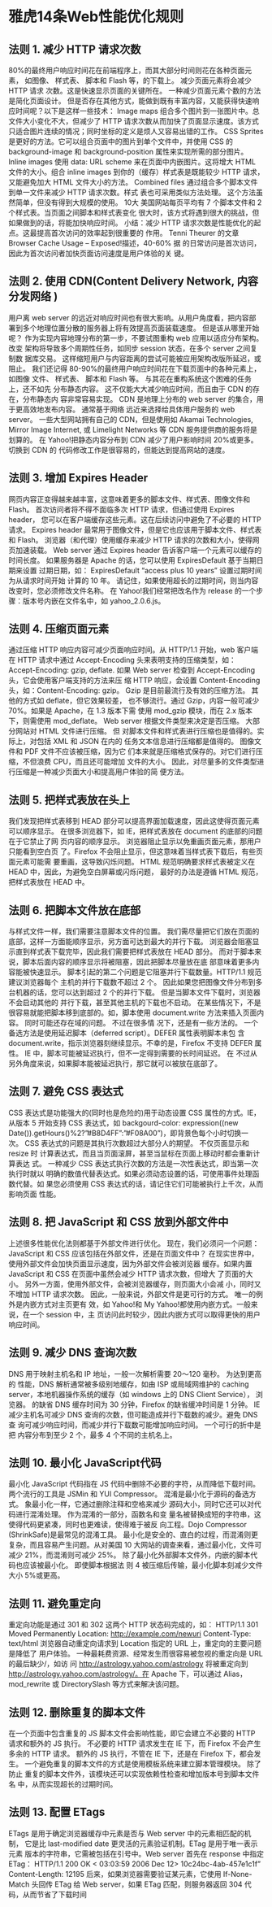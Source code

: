 # 雅虎14条Web性能优化规则
##	法则 1. 减少 HTTP 请求次数 
80%的最终用户响应时间花在前端程序上，而其大部分时间则花在各种页面元素， 如图像、 样式表、 脚本和 Flash 等，的下载上。 减少页面元素将会减少 HTTP 请求 次数。这是快速显示页面的关键所在。 一种减少页面元素个数的方法是简化页面设计。 但是否存在其他方式，能做到既有丰富内容，又能获得快速响应时间呢？以下是这样一些技术： 
Image maps 组合多个图片到一张图片中。总文件大小变化不大，但减少了 HTTP 请求次数从而加快了页面显示速度。该方式只适合图片连续的情况；同时坐标的定义是烦人又容易出错的工作。
 CSS Sprites 是更好的方法。它可以组合页面中的图片到单个文件中，并使用 CSS 的 background-image 和 background-position 属性来实现所需的部分图片。 Inline images 使用 data: URL scheme 来在页面中内嵌图片。这将增大 HTML 文件的大小。组合 inline images 到你的（缓存）样式表是既能较少 HTTP 请求， 又能避免加大 HTML 文件大小的方法。 
Combined files 通过组合多个脚本文件到单一文件来减少 HTTP 请求次数。样式 表也可采用类似方法处理。 这个方法虽然简单，但没有得到大规模的使用。  10大 美国网站每页平均有 7 个脚本文件和 2 个样式表。当页面之间脚本和样式表变化 很大时，该方式将遇到很大的挑战，但如果做到的话，将能加快响应时间。 
小结：减少 HTTP 请求次数是性能优化的起点。这最提高首次访问的效率起到很重要的 作用。 Tenni Theurer 的文章 Browser Cache Usage – Exposed!描述，40-60% 据 的日常访问是首次访问，因此为首次访问者加快页面访问速度是用户体验的关 键。 

##	法则 2. 使用 CDN(Content Delivery Network, 内容分发网络 ) 
用户离 web server 的远近对响应时间也有很大影响。从用户角度看，把内容部 署到多个地理位置分散的服务器上将有效提高页面装载速度。 但是该从哪里开始 呢？ 
作为实现内容地理分布的第一步，不要试图重构 web 应用以适应分布架构。 改变 架构将导致多个周期性任务，如同步 session 状态，在多个 server 之间复制数 据库交易。 这样缩短用户与内容距离的尝试可能被应用架构改版所延迟，或阻止。 我们还记得 80-90%的最终用户响应时间花在下载页面中的各种元素上，如图像 文件、 样式表、 脚本和 Flash 等。 与其花在重构系统这个困难的任务上，还不如先 分布静态内容。 这不仅能大大减少响应时间，而且由于 CDN 的存在，分布静态内 容非常容易实现。 CDN 是地理上分布的 web server 的集合，用于更高效地发布内容。 通常基于网络 远近来选择给具体用户服务的 web server。 一些大型网站拥有自己的 CDN，但是使用如 Akamai Technologies, Mirror Image Internet, 或 Limelight Networks 等 CDN 服务提供商的服务将是划算的。 在 Yahoo!把静态内容分布到 CDN 减少了用户影响时间 20%或更多。切换到 CDN 的 代码修改工作是很容易的，但能达到提高网站的速度。 
##	法则 3. 增加 Expires Header 
网页内容正变得越来越丰富，这意味着更多的脚本文件、样式表、图像文件和 Flash。 首次访问者将不得不面临多次 HTTP 请求，但通过使用 Expires header， 您可以在客户端缓存这些元素。这在后续访问中避免了不必要的 HTTP 请求。 Expires header 最常用于图像文件，但是它也应该用于脚本文件、样式表和 Flash。 浏览器（和代理）使用缓存来减少 HTTP 请求的次数和大小，使得网页加速装载。 Web server 通过 Expires header 告诉客户端一个元素可以缓存的时间长度。 如果服务器是 Apache 的话，您可以使用 ExpiresDefault 基于当期日期来设置 过期日期，如： ExpiresDefault “access plus 10 years” 设置过期时间为从请求时间开始 计算的 10 年。 请记住，如果使用超长的过期时间，则当内容改变时，您必须修改文件名称。 在 Yahoo!我们经常把改名作为 release 的一个步骤：版本号内嵌在文件名中，如 yahoo_2.0.6.js。 
##	法则 4. 压缩页面元素 
通过压缩 HTTP 响应内容可减少页面响应时间。从 HTTP/1.1 开始，web 客户端在 HTTP 请求中通过 Accept-Encoding 头来表明支持的压缩类型，如： 
Accept-Encoding: gzip, deflate. 如果 Web server 检查到 Accept-Encoding 头，它会使用客户端支持的方法来压 缩 HTTP 响应，会设置 Content-Encoding 头，如：Content-Encoding: gzip。 Gzip 是目前最流行及有效的压缩方法。 其他的方式如 deflate，但它效果较差， 也不够流行。通过 Gzip，内容一般可减少 70%。如果是 Apache，在 1.3 版本下需 使用 mod_gzip 模块，而在 2.x 版本下，则需使用 mod_deflate。 Web server 根据文件类型来决定是否压缩。 大部分网站对 HTML 文件进行压缩。 但 对脚本文件和样式表进行压缩也是值得的。实际上，对包括 XML 和 JSON 在内的 任务文本信息进行压缩都是值得的。 图像文件和 PDF 文件不应该被压缩，因为它 们本来就是压缩格式保存的。对它们进行压缩，不但浪费 CPU，而且还可能增加 文件的大小。 因此，对尽量多的文件类型进行压缩是一种减少页面大小和提高用户体验的简 便方法。 
##	法则 5. 把样式表放在头上 
我们发现把样式表移到 HEAD 部分可以提高界面加载速度，因此这使得页面元素 可以顺序显示。 在很多浏览器下，如 IE，把样式表放在 document 的底部的问题在于它禁止了网 页内容的顺序显示。 浏览器阻止显示以免重画页面元素，那用户只能看到空白页 了。Firefox 不会阻止显示，但这意味着当样式表下载后，有些页面元素可能需 要重画，这导致闪烁问题。 HTML 规范明确要求样式表被定义在 HEAD 中，因此，为避免空白屏幕或闪烁问题， 最好的办法是遵循 HTML 规范，把样式表放在 HEAD 中。 
##	法则 6. 把脚本文件放在底部 
与样式文件一样，我们需要注意脚本文件的位置。 我们需尽量把它们放在页面的 底部，这样一方面能顺序显示，另方面可达到最大的并行下载。 浏览器会阻塞显示直到样式表下载完毕，因此我们需要把样式表放在 HEAD 部分。 而对于脚本来说，脚本后面内容的顺序显示将被阻塞，因此把脚本尽量放在底 部意味着更多内容能被快速显示。 脚本引起的第二个问题是它阻塞并行下载数量。HTTP/1.1 规范建议浏览器每个 主机的并行下载数不超过 2 个。 因此如果您把图像文件分布到多台机器的话，您可以达到超过 2 个的并行下载。 但是当脚本文件下载时，浏览器不会启动其他的 并行下载，甚至其他主机的下载也不启动。 在某些情况下，不是很容易就能把脚本移到底部的。如，脚本使用 document.write 方法来插入页面内容。 同时可能还存在域的问题。 不过在很多情 况下，还是有一些方法的。 一个备选方法是使用延迟脚本（deferred script）。DEFER 属性表明脚本未包 含 document.write，指示浏览器刻继续显示。不幸的是，Firefox 不支持 DEFER 属性。 IE 中，脚本可能被延迟执行，但不一定得到需要的长时间延迟。 在 不过从 另外角度来说，如果脚本能被延迟执行，那它就可以被放在底部了。 

##	法则 7. 避免 CSS 表达式 
CSS 表达式是功能强大的(同时也是危险的)用于动态设置 CSS 属性的方式。IE， 从版本 5 开始支持 CSS 表达式，如 backgourd-color: expression((new Date()).getHours()%2?”#B8D4FF”:”#F08A00”)，即背景色每个小时切换一 次。 CSS 表达式的问题是其执行次数超过大部分人的期望。 不仅页面显示和 resize 时 计算表达式，而且当页面滚屏，甚至当鼠标在页面上移动时都会重新计算表达 式。 一种减少 CSS 表达式执行次数的方法是一次性表达式，即当第一次执行时就以 明确的数值代替表达式。如果必须动态设置的话，可使用事件处理函数代替。如 果您必须使用 CSS 表达式的话，请记住它们可能被执行上千次，从而影响页面 性能。 
##	法则 8. 把 JavaScript 和 CSS 放到外部文件中 
上述很多性能优化法则都基于外部文件进行优化。 现在，我们必须问一个问题： JavaScript 和 CSS 应该包括在外部文件，还是在页面文件中？ 在现实世界中，使用外部文件会加快页面显示速度，因为外部文件会被浏览器 缓存。如果内置 JavaScript 和 CSS 在页面中虽然会减少 HTTP 请求次数，但增大 了页面的大小。 另外一方面，使用外部文件，会被浏览器缓存，则页面大小会减 小，同时又不增加 HTTP 请求次数。 因此，一般来说，外部文件是更可行的方式。 唯一的例外是内嵌方式对主页更有 效，如 Yahoo!和 My Yahoo!都使用内嵌方式。一般来说，在一个 session 中，主 页访问此时较少，因此内嵌方式可以取得更快的用户响应时间。 
##	法则 9. 减少 DNS 查询次数 
DNS 用于映射主机名和 IP 地址，一般一次解析需要 20～120 毫秒。 为达到更高的 性能，DNS 解析通常被多级别地缓存，如由 ISP 或局域网维护的 caching server，本地机器操作系统的缓存（如 windows 上的 DNS Client Service）， 浏览器。 的缺省 DNS 缓存时间为 30 分钟，Firefox 的缺省缓冲时间是 1 分钟。 IE 减少主机名可减少 DNS 查询的次数，但可能造成并行下载数的减少。避免 DNS 查 询可减少响应时间，而减少并行下载数可能增加响应时间。 一个可行的折中是把 内容分布到至少 2 个，最多 4 个不同的主机名上。 
##	法则 10. 最小化 JavaScript代码 
最小化 JavaScript 代码指在 JS 代码中删除不必要的字符，从而降低下载时间。 两个流行的工具是 JSMin 和 YUI Compressor。 混淆是最小化于源码的备选方式。 象最小化一样，它通过删除注释和空格来减少 源码大小，同时它还可以对代码进行混淆处理。 作为混淆的一部分，函数名和变 量名被替换成短的字符串，这使得代码更紧凑，同时也更难读，使得难于被反 向工程。Dojo Compressor (ShrinkSafe)是最常见的混淆工具。 最小化是安全的、直白的过程，而混淆则更复杂，而且容易产生问题。从对美国 10 大网站的调查来看，通过最小化，文件可减少 21%，而混淆则可减少 25%。 除了最小化外部脚本文件外，内嵌的脚本代码也应该被最小化。 即使脚本根据法 则 4 被压缩后传输，最小化脚本刻减少文件大小 5%或更高。 
##	法则 11. 避免重定向 
重定向功能是通过 301 和 302 这两个 HTTP 状态码完成的，如： HTTP/1.1 301 Moved Permanently Location: http://example.com/newuri Content-Type: text/html 浏览器自动重定向请求到 Location 指定的 URL 上，重定向的主要问题是降低了 用户体验。 一种最耗费资源、经常发生而很容易被忽视的重定向是 URL 的最后缺少/，如访 问 http://astrology.yahoo.com/astrology 将被重定向到 http://astrology.yahoo.com/astrology/。在 Apache 下，可以通过 Alias，mod_rewrite 或 DirectorySlash 等方式来解决该问题。 
##	法则 12. 删除重复的脚本文件 
在一个页面中包含重复的 JS 脚本文件会影响性能，即它会建立不必要的 HTTP 请求和额外的 JS 执行。 不必要的 HTTP 请求发生在 IE 下，而 Firefox 不会产生多余的 HTTP 请求。 额外的 JS 执行，不管在 IE 下，还是在 Firefox 下，都会发生。 一个避免重复的脚本文件的方式是使用模板系统来建立脚本管理模块。 除了防止 重复的脚本文件外，该模块还可以实现依赖性检查和增加版本号到脚本文件名 中，从而实现超长的过期时间。 
##	法则 13. 配置 ETags 
ETags 是用于确定浏览器缓存中元素是否与 Web server 中的元素相匹配的机制， 它是比 last-modified date 更灵活的元素验证机制。ETag 是用于唯一表示元素 版本的字符串，它需被包括在引号中。Web server 首先在 response 中指定 ETag： HTTP/1.1 200 OK < 03:03:59 2006 Dec 12> 10c24bc-4ab-457e1c1f” Content-Length: 12195 后来，如果浏览器需要验证某元素，它使用 If-None-Match 头回传 ETag 给 Web server，如果 ETag 匹配，则服务器返回 304 代码，从而节省了下载时间